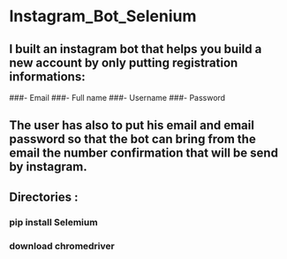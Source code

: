 # Instagram_Bot_Selenium

## I built an instagram bot that helps you build a new account by only putting registration informations:
###- Email
###- Full name
###- Username
###- Password

## The user has also to put his email and email password so that the bot can bring from the email the number confirmation that will be send by instagram.

## Directories :
### pip install Selemium
### download chromedriver 
